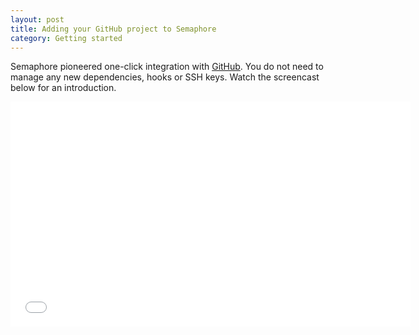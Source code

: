 ```yaml
---
layout: post
title: Adding your GitHub project to Semaphore
category: Getting started
---
```


Semaphore pioneered one-click integration with [GitHub](https://github.com). You do not need to manage any new dependencies, hooks or SSH keys. Watch the screencast below for an introduction.

<p><iframe width="640" height="360" src="//www.youtube.com/embed/zlSCtRSRm5I" frameborder="0" allowfullscreen></iframe></p>
